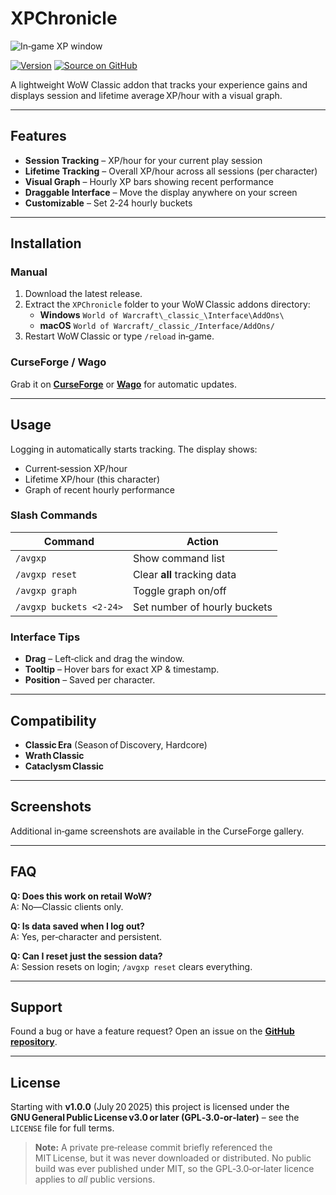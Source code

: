 # XPChronicle
![In‑game XP window](https://raw.githubusercontent.com/matthewschaney/XPChronicle/main/screenshot.png)

[![Version](https://img.shields.io/github/v/release/matthewschaney/XPChronicle?label=latest&style=flat-square)](https://github.com/matthewschaney/XPChronicle/releases)
[![Source on GitHub](https://img.shields.io/badge/source-github-black?logo=github&style=flat-square)](https://github.com/matthewschaney/XPChronicle)

A lightweight WoW Classic addon that tracks your experience gains and displays session and lifetime average XP/hour with a visual graph.

---

## Features
- **Session Tracking** – XP/hour for your current play session  
- **Lifetime Tracking** – Overall XP/hour across all sessions (per character)  
- **Visual Graph** – Hourly XP bars showing recent performance  
- **Draggable Interface** – Move the display anywhere on your screen  
- **Customizable** – Set 2‑24 hourly buckets

---

## Installation

### Manual
1. Download the latest release.
2. Extract the `XPChronicle` folder to your WoW Classic addons directory:  
   - **Windows** `World of Warcraft\_classic_\Interface\AddOns\`  
   - **macOS** `World of Warcraft/_classic_/Interface/AddOns/`
3. Restart WoW Classic or type `/reload` in‑game.

### CurseForge / Wago
Grab it on **[CurseForge](https://www.curseforge.com/wow/addons/xpchronicle)** or **[Wago](https://addons.wago.io/addons/xpchronicle)** for automatic updates.

---

## Usage

Logging in automatically starts tracking. The display shows:

- Current‑session XP/hour  
- Lifetime XP/hour (this character)  
- Graph of recent hourly performance  

### Slash Commands

| Command | Action |
|---------|--------|
| `/avgxp` | Show command list |
| `/avgxp reset` | Clear **all** tracking data |
| `/avgxp graph` | Toggle graph on/off |
| `/avgxp buckets <2‑24>` | Set number of hourly buckets |

### Interface Tips

* **Drag** – Left‑click and drag the window.  
* **Tooltip** – Hover bars for exact XP & timestamp.  
* **Position** – Saved per character.

---

## Compatibility

- **Classic Era** (Season of Discovery, Hardcore)  
- **Wrath Classic**  
- **Cataclysm Classic**

---

## Screenshots
Additional in‑game screenshots are available in the CurseForge gallery.

---

## FAQ

**Q: Does this work on retail WoW?**  
A: No—Classic clients only.

**Q: Is data saved when I log out?**  
A: Yes, per‑character and persistent.

**Q: Can I reset just the session data?**  
A: Session resets on login; `/avgxp reset` clears everything.

---

## Support

Found a bug or have a feature request? Open an issue on the **[GitHub repository](https://github.com/matthewschaney/XPChronicle/issues)**.

---

## License

Starting with **v1.0.0** (July 20 2025) this project is licensed under the  
**GNU General Public License v3.0 or later (GPL‑3.0‑or‑later)** – see the `LICENSE` file for full terms.

> **Note:** A private pre‑release commit briefly referenced the MIT License, but it was never downloaded or distributed. No public build was ever published under MIT, so the GPL‑3.0‑or‑later licence applies to *all* public versions.

